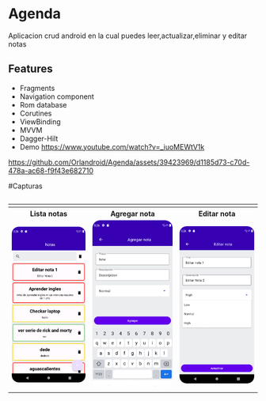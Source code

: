 # Agenda

Aplicacion crud android en la cual puedes leer,actualizar,eliminar y editar notas

## Features
- Fragments
- Navigation component
- Rom database
- Corutines
- ViewBinding
- MVVM
- Dagger-Hilt
- Demo https://www.youtube.com/watch?v=_iuoMEWtV1k




https://github.com/Orlandroid/Agenda/assets/39423969/d1185d73-c70d-478a-ac68-f9f43e682710



#Capturas
<div style="display: flex;">
  
  <table>
    <td>
      <tr>
        <th>Lista notas</th>
        <th>Agregar nota</th>
        <th>Editar nota</th>
      </tr>
      <tr>
        <td><img src="https://raw.githubusercontent.com/Orlandroid/Resources_Repos/main/noteapp/list.png" width="100%"></td>
        <td><img src="https://raw.githubusercontent.com/Orlandroid/Resources_Repos/main/noteapp/add.png" width="100%"></td>
         <td><img src="https://raw.githubusercontent.com/Orlandroid/Resources_Repos/main/noteapp/edit.png" width="100%"></td>
      </tr>
    </td>
    </table>
    
</div>


